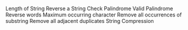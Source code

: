 Length of String
Reverse a String
Check Palindrome 
Valid Palindrome 
Reverse words 
Maximum occurring character
Remove all occurrences of substring
Remove all adjacent duplicates
String Compression